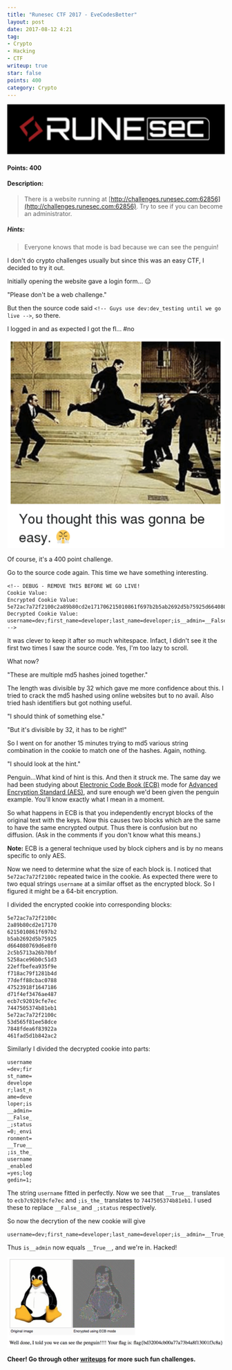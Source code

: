 ```yaml
---
title: "Runesec CTF 2017 - EveCodesBetter"
layout: post
date: 2017-08-12 4:21
tag:
- Crypto
- Hacking
- CTF
writeup: true
star: false
points: 400
category: Crypto
---
```


![Runesec CTF](/assets/images/evecodesbetter/runesec.png)

#### Points: 400

#### Description:

> There is a website running at [http://challenges.runesec.com:62856](http://challenges.runesec.com:62856). Try to see if you can become an administrator.

##### Hints:

> Everyone knows that mode is bad because we can see the penguin!

I don't do crypto challenges usually but since this was an easy CTF, I decided to try it out.

Initially opening the website gave a login form... :expressionless:

"Please don't be a web challenge."

But then the source code said `<!-- Guys use dev:dev_testing until we go live -->`, so there.

I logged in and as expected I got the fl... #no

![Easy](/assets/images/evecodesbetter/easy.png)

Of course, it's a 400 point challenge.

Go to the source code again. This time we have something interesting.

```
<!-- DEBUG - REMOVE THIS BEFORE WE GO LIVE!
Cookie Value:
Encrypted Cookie Value: 5e72ac7a72f2100c2a89b80cd2e171706215010861f697b2b5ab2692d5b75925d664080769d6e8f02c5b5713a26b70bf5258ace96b0c51d322effbefea935f9ef718ac79f1281b4d77deff88cbac078847523918f1647186d71f4ef3476ae487ecb7c92019cfe7ec7447505374b81eb15e72ac7a72f2100c53d565f81ee58dce7848fdea6f83922a461fad5d1b842ac2
Decrypted Cookie Value: username=dev;first_name=developer;last_name=developer;is__admin=__False__;status=0;_environment=__True__;is_the_username_enabled=yes;loggedin=1;
-->
```

It was clever to keep it after so much whitespace. Infact, I didn't see it the first two times I saw the source code. Yes, I'm too lazy to scroll.

What now?

"These are multiple md5 hashes joined together."

The length was divisible by 32 which gave me more confidence about this. I tried to crack the md5 hashed using online websites but to no avail. Also tried hash identifiers but got nothing useful.

"I should think of something else."

"But it's divisible by 32, it has to be right!"

So I went on for another 15 minutes trying to md5 various string combination in the cookie to match one of the hashes. Again, nothing.

"I should look at the hint."

Penguin...What kind of hint is this. And then it struck me. The same day we had been studying about [Electronic Code Book (ECB)](https://www.wikiwand.com/en/Block_cipher_mode_of_operation#/Electronic_Codebook_.28ECB.29) mode for [Advanced Encryption Standard (AES)](https://www.wikiwand.com/en/Advanced_Encryption_Standard), and sure enough we'd been given the penguin example. You'll know exactly what I mean in a moment.

So what happens in ECB is that you independently encrypt blocks of the original text with the keys. Now this causes two blocks which are the same to have the same encrypted output. Thus there is confusion but no diffusion. (Ask in the comments if you don't know what this means.)

**Note:** ECB is a general technique used by block ciphers and is by no means specific to only AES.

Now we need to determine what the size of each block is. I noticed that `5e72ac7a72f2100c` repeated twice in the cookie. As expected there were to two equal strings `username` at a similar offset as the encrypted block. So I figured it might be a 64-bit encryption.

I divided the encrypted cookie into corresponding blocks:

```
5e72ac7a72f2100c
2a89b80cd2e17170
6215010861f697b2
b5ab2692d5b75925
d664080769d6e8f0
2c5b5713a26b70bf
5258ace96b0c51d3
22effbefea935f9e
f718ac79f1281b4d
77deff88cbac0788
47523918f1647186
d71f4ef3476ae487
ecb7c92019cfe7ec
7447505374b81eb1
5e72ac7a72f2100c
53d565f81ee58dce
7848fdea6f83922a
461fad5d1b842ac2
```

Similarly I divided the decrypted cookie into parts:

```
username
=dev;fir
st_name=
develope
r;last_n
ame=deve
loper;is
__admin=
__False_
_;status
=0;_envi
ronment=
__True__
;is_the_
username
_enabled
=yes;log
gedin=1;
```

The string `username` fitted in perfectly. Now we see that `__True__` translates to `ecb7c92019cfe7ec` and `;is_the_` translates to `7447505374b81eb1`. I used these to replace `__False_` and `_;status` respectively.

So now the decrytion of the new cookie will give

```
username=dev;first_name=developer;last_name=developer;is__admin=__True__;is_the_=0;_environment=__True__;is_the_username_enabled=yes;loggedin=1;
```

Thus `is__admin` now equals `__True__`, and we're in. Hacked!

![Penguin](/assets/images/evecodesbetter/ecb.png)

**Cheer! Go through other [writeups](../) for more such fun challenges.**
